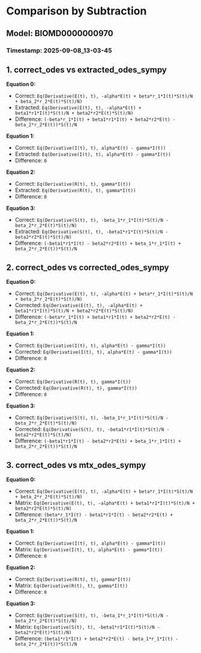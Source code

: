 
# Comparison by Subtraction
## Model: BIOMD0000000970
### Timestamp: 2025-09-08_13-03-45

## 1. correct_odes vs extracted_odes_sympy

**Equation 0:**
- Correct:   `Eq(Derivative(E(t), t), -alpha*E(t) + beta*r_1*I(t)*S(t)/N + beta_2*r_2*E(t)*S(t)/N)`
- Extracted: `Eq(Derivative(E(t), t), -alpha*E(t) + beta1*r1*I(t)*S(t)/N + beta2*r2*E(t)*S(t)/N)`
- Difference: `(-beta*r_1*I(t) + beta1*r1*I(t) + beta2*r2*E(t) - beta_2*r_2*E(t))*S(t)/N`

**Equation 1:**
- Correct:   `Eq(Derivative(I(t), t), alpha*E(t) - gamma*I(t))`
- Extracted: `Eq(Derivative(I(t), t), alpha*E(t) - gamma*I(t))`
- Difference: `0`

**Equation 2:**
- Correct:   `Eq(Derivative(R(t), t), gamma*I(t))`
- Extracted: `Eq(Derivative(R(t), t), gamma*I(t))`
- Difference: `0`

**Equation 3:**
- Correct:   `Eq(Derivative(S(t), t), -beta_1*r_1*I(t)*S(t)/N - beta_2*r_2*E(t)*S(t)/N)`
- Extracted: `Eq(Derivative(S(t), t), -beta1*r1*I(t)*S(t)/N - beta2*r2*E(t)*S(t)/N)`
- Difference: `(-beta1*r1*I(t) - beta2*r2*E(t) + beta_1*r_1*I(t) + beta_2*r_2*E(t))*S(t)/N`

## 2. correct_odes vs corrected_odes_sympy

**Equation 0:**
- Correct: `Eq(Derivative(E(t), t), -alpha*E(t) + beta*r_1*I(t)*S(t)/N + beta_2*r_2*E(t)*S(t)/N)`
- Corrected: `Eq(Derivative(E(t), t), -alpha*E(t) + beta1*r1*I(t)*S(t)/N + beta2*r2*E(t)*S(t)/N)`
- Difference: `(-beta*r_1*I(t) + beta1*r1*I(t) + beta2*r2*E(t) - beta_2*r_2*E(t))*S(t)/N`

**Equation 1:**
- Correct: `Eq(Derivative(I(t), t), alpha*E(t) - gamma*I(t))`
- Corrected: `Eq(Derivative(I(t), t), alpha*E(t) - gamma*I(t))`
- Difference: `0`

**Equation 2:**
- Correct: `Eq(Derivative(R(t), t), gamma*I(t))`
- Corrected: `Eq(Derivative(R(t), t), gamma*I(t))`
- Difference: `0`

**Equation 3:**
- Correct: `Eq(Derivative(S(t), t), -beta_1*r_1*I(t)*S(t)/N - beta_2*r_2*E(t)*S(t)/N)`
- Corrected: `Eq(Derivative(S(t), t), -beta1*r1*I(t)*S(t)/N - beta2*r2*E(t)*S(t)/N)`
- Difference: `(-beta1*r1*I(t) - beta2*r2*E(t) + beta_1*r_1*I(t) + beta_2*r_2*E(t))*S(t)/N`

## 3. correct_odes vs mtx_odes_sympy

**Equation 0:**
- Correct: `Eq(Derivative(E(t), t), -alpha*E(t) + beta*r_1*I(t)*S(t)/N + beta_2*r_2*E(t)*S(t)/N)`
- Matrix:  `Eq(Derivative(E(t), t), -alpha*E(t) + beta1*r1*I(t)*S(t)/N + beta2*r2*E(t)*S(t)/N)`
- Difference: `(beta*r_1*I(t) - beta1*r1*I(t) - beta2*r2*E(t) + beta_2*r_2*E(t))*S(t)/N`

**Equation 1:**
- Correct: `Eq(Derivative(I(t), t), alpha*E(t) - gamma*I(t))`
- Matrix:  `Eq(Derivative(I(t), t), alpha*E(t) - gamma*I(t))`
- Difference: `0`

**Equation 2:**
- Correct: `Eq(Derivative(R(t), t), gamma*I(t))`
- Matrix:  `Eq(Derivative(R(t), t), gamma*I(t))`
- Difference: `0`

**Equation 3:**
- Correct: `Eq(Derivative(S(t), t), -beta_1*r_1*I(t)*S(t)/N - beta_2*r_2*E(t)*S(t)/N)`
- Matrix:  `Eq(Derivative(S(t), t), -beta1*r1*I(t)*S(t)/N - beta2*r2*E(t)*S(t)/N)`
- Difference: `(beta1*r1*I(t) + beta2*r2*E(t) - beta_1*r_1*I(t) - beta_2*r_2*E(t))*S(t)/N`

